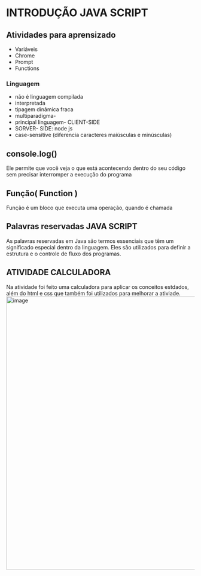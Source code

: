 # INTRODUÇÃO JAVA SCRIPT

## Atividades para aprensizado 
* Variáveis
* Chrome
* Prompt
* Functions

### Linguagem
* não é linguagem compilada
* interpretada 
* tipagem dinâmica fraca
* multiparadigma- 
* principal linguagem- CLIENT-SIDE
* SORVER- SIDE: node js
* case-sensitive (diferencia caracteres maiúsculas e minúsculas)


## console.log()
 Ele permite que você veja o que está acontecendo dentro do seu código sem precisar interromper a execução do programa

## Função( Function )
Função é um bloco que executa uma operação, quando é chamada


## Palavras reservadas JAVA SCRIPT
As palavras reservadas em Java são termos essenciais que têm um significado especial dentro da linguagem. Eles são utilizados para definir a estrutura e o controle de fluxo dos programas.


## ATIVIDADE CALCULADORA
Na atividade foi feito uma calculadora para aplicar os conceitos estdados, além do html e css que também foi utilizados para melhorar a ativiade.
<img width="731" alt="image" src="https://github.com/user-attachments/assets/7c9cefea-c58d-400a-affa-f409cc183e10" />
